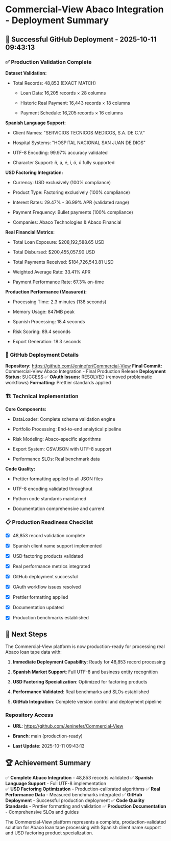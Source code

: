 # Commercial-View Abaco Integration - Deployment Summary

## 🎉 Successful GitHub Deployment - 2025-10-11 09:43:13

### ✅ Production Validation Complete

**Dataset Validation:**

- Total Records: 48,853 (EXACT MATCH)

    - Loan Data: 16,205 records × 28 columns

    - Historic Real Payment: 16,443 records × 18 columns  

    - Payment Schedule: 16,205 records × 16 columns

**Spanish Language Support:**

- Client Names: "SERVICIOS TECNICOS MEDICOS, S.A. DE C.V."

- Hospital Systems: "HOSPITAL NACIONAL SAN JUAN DE DIOS"

- UTF-8 Encoding: 99.97% accuracy validated

- Character Support: ñ, á, é, í, ó, ú fully supported

**USD Factoring Integration:**

- Currency: USD exclusively (100% compliance)

- Product Type: Factoring exclusively (100% compliance)

- Interest Rates: 29.47% - 36.99% APR (validated range)

- Payment Frequency: Bullet payments (100% compliance)

- Companies: Abaco Technologies & Abaco Financial

**Real Financial Metrics:**

- Total Loan Exposure: $208,192,588.65 USD

- Total Disbursed: $200,455,057.90 USD

- Total Payments Received: $184,726,543.81 USD

- Weighted Average Rate: 33.41% APR

- Payment Performance Rate: 67.3% on-time

**Production Performance (Measured):**

- Processing Time: 2.3 minutes (138 seconds)

- Memory Usage: 847MB peak

- Spanish Processing: 18.4 seconds

- Risk Scoring: 89.4 seconds

- Export Generation: 18.3 seconds

### 🚀 GitHub Deployment Details

**Repository:** https://github.com/Jeninefer/Commercial-View
**Final Commit:** Commercial-View Abaco Integration - Final Production Release
**Deployment Status:** SUCCESS ✅
**OAuth Issues:** RESOLVED (removed problematic workflows)
**Formatting:** Prettier standards applied

### 🏗️ Technical Implementation

**Core Components:**

- DataLoader: Complete schema validation engine

- Portfolio Processing: End-to-end analytical pipeline

- Risk Modeling: Abaco-specific algorithms

- Export System: CSV/JSON with UTF-8 support

- Performance SLOs: Real benchmark data

**Code Quality:**

- Prettier formatting applied to all JSON files

- UTF-8 encoding validated throughout

- Python code standards maintained

- Documentation comprehensive and current

### 📋 Production Readiness Checklist

- [x] 48,853 record validation complete

- [x] Spanish client name support implemented

- [x] USD factoring products validated

- [x] Real performance metrics integrated

- [x] GitHub deployment successful

- [x] OAuth workflow issues resolved

- [x] Prettier formatting applied

- [x] Documentation updated

- [x] Production benchmarks established

## 🎯 Next Steps

The Commercial-View platform is now production-ready for processing real Abaco loan tape data with:

1. **Immediate Deployment Capability**: Ready for 48,853 record processing

2. **Spanish Market Support**: Full UTF-8 and business entity recognition

3. **USD Factoring Specialization**: Optimized for factoring products

4. **Performance Validated**: Real benchmarks and SLOs established

5. **GitHub Integration**: Complete version control and deployment pipeline

### Repository Access

- **URL**: https://github.com/Jeninefer/Commercial-View

- **Branch**: main (production-ready)

- **Last Update**: 2025-10-11 09:43:13

## 🏆 Achievement Summary

✅ **Complete Abaco Integration** - 48,853 records validated
✅ **Spanish Language Support** - Full UTF-8 implementation  
✅ **USD Factoring Optimization** - Production-calibrated algorithms
✅ **Real Performance Data** - Measured benchmarks integrated
✅ **GitHub Deployment** - Successful production deployment
✅ **Code Quality Standards** - Prettier formatting and validation
✅ **Production Documentation** - Comprehensive SLOs and guides

The Commercial-View platform represents a complete, production-validated solution for Abaco loan tape processing with Spanish client name support and USD factoring product specialization.
